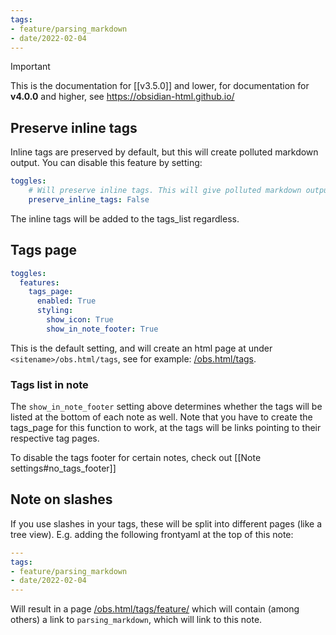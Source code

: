 ```yaml
---
tags:
- feature/parsing_markdown
- date/2022-02-04
---
```

>[!important]
> This is the documentation for [[v3.5.0]] and lower, for documentation for **v4.0.0** and higher, see https://obsidian-html.github.io/


## Preserve inline tags
Inline tags are preserved by default, but this will create polluted markdown output. You can disable this feature by setting:
``` yaml
toggles:
	# Will preserve inline tags. This will give polluted markdown output
	preserve_inline_tags: False
```

The inline tags will be added to the tags_list regardless.

## Tags page
``` yaml
toggles:
  features:
    tags_page:
      enabled: True
      styling:
        show_icon: True
        show_in_note_footer: True
```

This is the default setting, and will create an html page at under `<sitename>/obs.html/tags`, see for example: [/obs.html/tags](/obs.html/tags).

### Tags list in note
The `show_in_note_footer` setting above determines whether the tags will be listed at the bottom of each note as well. Note that you have to create the tags_page for this function to work, at the tags will be links pointing to their respective tag pages.

To disable the tags footer for certain notes, check out [[Note settings#no_tags_footer]]

## Note on slashes
If you use slashes in your tags, these will be split into different pages (like a tree view).
E.g. adding the following frontyaml at the top of this note:

``` yaml
---
tags:
- feature/parsing_markdown
- date/2022-02-04
---
```

Will result in a page [/obs.html/tags/feature/](/obs.html/tags/feature/) which will contain (among others) a link to  `parsing_markdown`, which will link to this note.